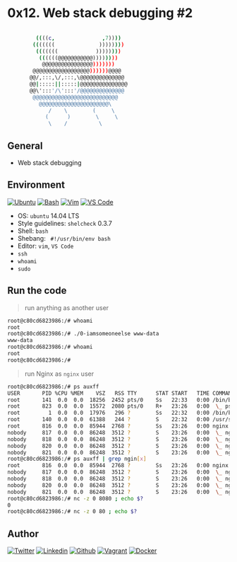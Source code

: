 # 0x12. Web stack debugging #2

```bash

         ((((c,               ,7))))
        (((((((              ))))))))
         (((((((            ))))))))
          ((((((@@@@@@@@@@@))))))))
           @@@@@@@@@@@@@@@@)))))))
        @@@@@@@@@@@@@@@@@@))))))@@@@
       @@/,:::,\/,:::,\@@@@@@@@@@@@@@
       @@|:::::||:::::|@@@@@@@@@@@@@@@
       @@\':::'/\':::'/@@@@@@@@@@@@@@
        @@@@@@@@@@@@@@@@@@@@@@@@@@@
          @@@@@@@@@@@@@@@@@@@@@@\
             /    \        (     \
            (      )        \     \
             \    /          \
```

## General

* Web stack debugging

## Environment

<!-- ubuntu -->
[![Ubuntu](https://img.shields.io/static/v1?label=&message=Ubuntu&color=E95420&logo=Ubuntu&logoColor=E95420&labelColor=2F333A)](https://ubuntu.com/) <!-- bash -->
[![Bash](https://img.shields.io/static/v1?label=&message=GNU%20Bash&color=4EAA25&logo=GNU%20Bash&logoColor=4EAA25&labelColor=2F333A)](https://www.gnu.org/software/bash/) <!-- vim -->
[![Vim](https://img.shields.io/static/v1?label=&message=Vim&color=019733&logo=Vim&logoColor=019733&labelColor=2F333A)](https://www.vim.org/) <!-- vs code -->
[![VS Code](https://img.shields.io/static/v1?label=&message=Visual%20Studio%20Code&color=5C2D91&logo=Visual%20Studio%20Code&logoColor=5C2D91&labelColor=2F333A)](https://code.visualstudio.com/)

* OS: ``ubuntu`` 14.04 LTS
* Style guidelines: ``shelcheck`` 0.3.7
* Shell: ``bash``
* Shebang: `` #!/usr/bin/env bash``
* Editor: ``vim``, ``VS Code``
* ``ssh``
* ``whoami``
* ``sudo``

## Run the code

> run anything as another user

```bash
root@c80cd6823986:/# whoami
root
root@c80cd6823986:/# ./0-iamsomeoneelse www-data
www-data
root@c80cd6823986:/# whoami
root
root@c80cd6823986:/#
```

> run Nginx as ``nginx`` user

```bash
root@c80cd6823986:/# ps auxff
USER       PID %CPU %MEM    VSZ   RSS TTY      STAT START   TIME COMMAND
root       141  0.0  0.0  18256  2452 pts/0    Ss   22:33   0:00 /bin/bash
root       823  0.0  0.0  15572  2080 pts/0    R+   23:26   0:00  \_ ps auxff
root         1  0.0  0.0  17976   296 ?        Ss   22:32   0:00 /bin/bash ./tmp/run.sh
root       140  0.0  0.0  61388   244 ?        S    22:32   0:00 /usr/sbin/sshd -D
root       816  0.0  0.0  85944  2768 ?        Ss   23:26   0:00 nginx: master process /usr/sbin/nginx
nobody     817  0.0  0.0  86248  3512 ?        S    23:26   0:00  \_ nginx: worker process
nobody     818  0.0  0.0  86248  3512 ?        S    23:26   0:00  \_ nginx: worker process
nobody     820  0.0  0.0  86248  3512 ?        S    23:26   0:00  \_ nginx: worker process
nobody     821  0.0  0.0  86248  3512 ?        S    23:26   0:00  \_ nginx: worker process
root@c80cd6823986:/# ps auxff | grep ngin[x]
root       816  0.0  0.0  85944  2768 ?        Ss   23:26   0:00 nginx: master process /usr/sbin/nginx
nobody     817  0.0  0.0  86248  3512 ?        S    23:26   0:00  \_ nginx: worker process
nobody     818  0.0  0.0  86248  3512 ?        S    23:26   0:00  \_ nginx: worker process
nobody     820  0.0  0.0  86248  3512 ?        S    23:26   0:00  \_ nginx: worker process
nobody     821  0.0  0.0  86248  3512 ?        S    23:26   0:00  \_ nginx: worker process
root@c80cd6823986:/# nc -z 0 8080 ; echo $?
0
root@c80cd6823986:/# nc -z 0 80 ; echo $?
```

## Author

<!-- twitter -->
[![Twitter](https://img.shields.io/twitter/follow/ralex_uy?style=social)](https://twitter.com/ralex_uy) <!-- linkedin --> [![Linkedin](https://img.shields.io/badge/LinkedIn-+26K-blue?style=social&logo=linkedin)](https://www.linkedin.com/in/ronald-rivero/) <!-- github --> [![Github](https://img.shields.io/github/followers/ralexrivero?style=social)](https://github.com/ralexrivero/) <!-- vagrant --> [![Vagrant](https://img.shields.io/static/v1?label=&message=Vagrant%20Profile&color=1868F2&logo=vagrant&labelColor=2F333A)](https://app.vagrantup.com/ralexrivero) <!-- docker --> [![Docker](https://img.shields.io/static/v1?label=&message=Docker%20Profile&color=2496ED&logo=Docker&labelColor=2F333A)](https://hub.docker.com/u/ralexrivero)
